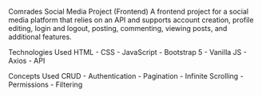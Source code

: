 Comrades
Social Media Project (Frontend)
A frontend project for a social media platform that relies on an API and supports account creation, profile editing, login and logout, posting, commenting, viewing posts, and additional features.

Technologies Used
HTML - CSS - JavaScript - Bootstrap 5 - Vanilla JS - Axios - API

Concepts Used
CRUD - Authentication - Pagination - Infinite Scrolling - Permissions - Filtering
